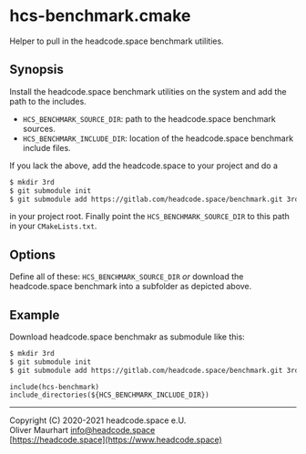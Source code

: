 # hcs-benchmark.cmake

Helper to pull in the headcode.space benchmark utilities.


## Synopsis

Install the headcode.space benchmark utilities on the system and add the path to the includes.

* `HCS_BENCHMARK_SOURCE_DIR`: path to the headcode.space benchmark sources.
* `HCS_BENCHMARK_INCLUDE_DIR`: location of the headcode.space benchmark include files.

If you lack the above, add the headcode.space to your project and do a
```bash
$ mkdir 3rd
$ git submodule init
$ git submodule add https://gitlab.com/headcode.space/benchmark.git 3rd/hcs-benchmark
```
in your project root. Finally point the `HCS_BENCHMARK_SOURCE_DIR` to this path in your `CMakeLists.txt`.


## Options


Define all of these: `HCS_BENCHMARK_SOURCE_DIR` *or* download the headcode.space benchmark into a subfolder as 
depicted above.


## Example

Download headcode.space benchmakr as submodule like this:

```bash
$ mkdir 3rd
$ git submodule init
$ git submodule add https://gitlab.com/headcode.space/benchmark.git 3rd/hcs-benchmark
```

```
include(hcs-benchmark)
include_directories(${HCS_BENCHMARK_INCLUDE_DIR})
```


---

Copyright (C) 2020-2021 headcode.space e.U.  
Oliver Maurhart <info@headcode.space>  
[https://headcode.space](https://www.headcode.space)  
